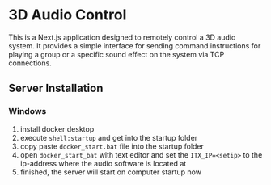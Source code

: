# 3D Audio Control

This is a Next.js application designed to remotely control a 3D audio system. It provides a simple interface for sending command instructions for playing a group or a specific sound effect on the system via TCP connections.

## Server Installation

### Windows

1. install docker desktop
2. execute `shell:startup` and get into the startup folder
3. copy paste `docker_start.bat` file into the startup folder
4. open `docker_start_bat` with text editor and set the `ITX_IP=<setip>` to the ip-address where the audio software is located at
5. finished, the server will start on computer startup now
